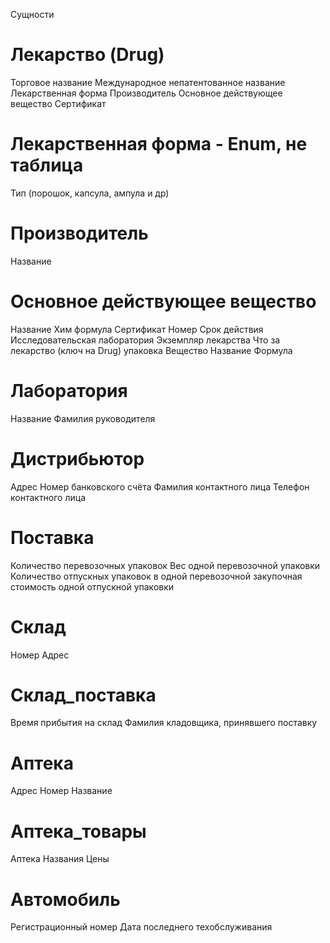 Сущности

# Лекарство (Drug)
Торговое название 
Международное непатентованное название
Лекарственная форма 
Производитель
Основное действующее вещество
Сертификат 

# Лекарственная форма - Enum, не таблица
Тип (порошок, капсула, ампула и др)

#  Производитель
Название

# Основное действующее вещество
Название
Хим формула
Сертификат
Номер
Срок действия 
Исследовательская лаборатория 
Экземпляр лекарства
Что за лекарство (ключ на Drug)
упаковка
Вещество
Название 
Формула

# Лаборатория
Название
Фамилия руководителя

# Дистрибьютор
Адрес
Номер банковского счёта
Фамилия контактного лица
Телефон контактного лица

# Поставка
Количество перевозочных упаковок
Вес одной перевозочной упаковки
Количество отпускных упаковок в одной перевозочной
закупочная стоимость одной отпускной упаковки 

# Склад
Номер
Адрес

# Склад_поставка
Время прибытия на склад
Фамилия кладовщика, принявшего поставку

# Аптека
Адрес
Номер
Название

# Аптека_товары
Аптека
Названия
Цены

# Автомобиль
Регистрационный номер
Дата последнего техобслуживания